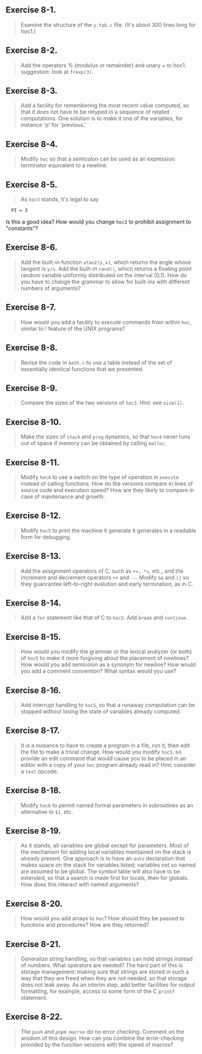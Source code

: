 ## Exercise 8-1.
> Examine the structure of the `y.tab.c` file. (It's about 300 lines long for hoc1.)

## Exercise 8-2.
> Add the operators % (modulus or remainder) and unary + to hoc1. suggestion: look at `frexp(3)`.

## Exercise 8-3.
> Add a facility for remembering the most recent value computed, so that it does not have to be retyped in a sequence of related computations. One solution is to make it one of the variables, for instance 'p' for 'previous.'

## Exercise 8-4.
> Modify `hoc` so that a semicolon can be used as an expression terminator equivalent to a newline.

## Exercise 8-5.
> As `hoc3` stands, it's legal to say
```
  PI = 3
```
Is this a good idea? How would you change `hoc3` to prohibit assignment to "constants"?

## Exercise 8-6.
> Add the built-in function `atan2(y,x)`, which returns the angle whose tangent is `y/x`. Add the built-in `rand()`, which returns a floating point random variable uniformly distributed on the interval (0,1). How do you have to change the grammar to allow for built-ins with different numbers of arguments?

## Exercise 8-7.
> How would you add a facility to execute commands from within `hoc`, similar to ! feature of the UNIX programs?

## Exercise 8-8.
> Revise the code in `math.c` to use a table instead of the set of essentially identical functions that we presented.

## Exercise 8-9.
> Compare the sizes of the two versions of `hoc3`. Hint: see `size(1)`.

## Exercise 8-10.
> Make the sizes of `stack` and `prog` dynamics, so that `hoc4` never runs out of space if memory can be obtained by calling `malloc`.

## Exercise 8-11.
> Modify `hoc4` to use a switch on the type of operation in `execute` instead of calling functions. How do the versions compare in lines of source code and execution speed? How are they likely to compare in case of maintenance and growth.

## Exercise 8-12.
> Modify `hoc5` to print the machine it generate it generates in a readable form for debugging.

## Exercise 8-13.
> Add the assignment operators of C, such as `+=, *=`, etc., and the increment and decrement operators `++` and `--`. Modify `&&` and `||` so they guanrantee left-to-right evalution and early termination, as in C.

## Exercise 8-14.
> Add a `for` statement like that of C to `hoc5`. Add `break` and `continue`.

## Exercise 8-15.
> How would you modify the grammar or the lexical analyzer (or both) of `hoc5` to make it more forgiving about the placement of newlines? How would you add semicolon as a synonym for newline? How would you add a comment convention? What syntax would you use?

## Exercise 8-16.
> Add interrupt handling to `hoc5`, so that a runaway computation can be stopped without losing the state of variables already computed.

## Exercise 8-17.
> It is a nuisance to have to create a program in a file, run it, then edit the file to make a trivial change. How would you modify `hoc5`, so provide an edit command that would cause you to be placed in an editor with a copy of your `hoc` program already read in? Hint: consider a `text` opcode.

## Exercise 8-18.
> Modify `hoc6` to permit named formal parameters in subroutines as an alternative to `$1`, etc.

## Exercise 8-19.
> As it stands, all variables are global except for parameters. Most of the mechanism for adding local variables maintained on the stack is already present. One approach is to have an `auto` declaration that makes space on the stack for variables listed; variables not so named are assumed to be global. The symbol table will also have to be extended, so that a search is made first for locals, then for globals. How does this interact with named arguments?

## Exercise 8-20.
> How would you add arrays to `hoc`? How should they be passed to functions and procedures? How are they returned?

## Exercise 8-21.
> Generalize string handling, so that variables can hold strings instead of numbers. What operators are needed? The hard part of this is storage management: making sure that strings are stored in such a way that they are freed when they are not needed, so that storage does not leak away. As an interim step, add better facilities for output formatting, for example, access to some form of the C `printf` statement.

## Exercise 8-22.
> The `push` and `popm macros` do no error checking. Comment on the wisdom of this design. How can you combine the error-checking provided by the function versions with the speed of macros?
